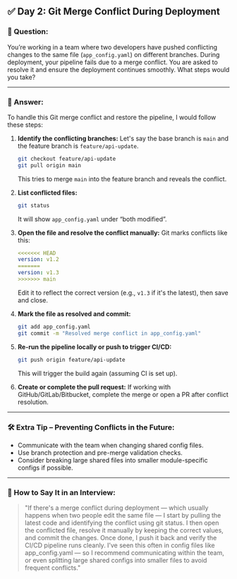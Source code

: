 ## ✅ Day 2: Git Merge Conflict During Deployment

### 📌 Question:
You’re working in a team where two developers have pushed conflicting changes to the same file (`app_config.yaml`) on different branches. During deployment, your pipeline fails due to a merge conflict. You are asked to resolve it and ensure the deployment continues smoothly. What steps would you take?

---

### 🧠 Answer:

To handle this Git merge conflict and restore the pipeline, I would follow these steps:

1. **Identify the conflicting branches:**
   Let's say the base branch is `main` and the feature branch is `feature/api-update`.

   ```bash
   git checkout feature/api-update
   git pull origin main
   ```

   This tries to merge `main` into the feature branch and reveals the conflict.

2. **List conflicted files:**
   ```bash
   git status
   ```
   It will show `app_config.yaml` under “both modified”.

3. **Open the file and resolve the conflict manually:**
   Git marks conflicts like this:
   ```yaml
   <<<<<<< HEAD
   version: v1.2
   =======
   version: v1.3
   >>>>>>> main
   ```

   Edit it to reflect the correct version (e.g., `v1.3` if it's the latest), then save and close.

4. **Mark the file as resolved and commit:**
   ```bash
   git add app_config.yaml
   git commit -m "Resolved merge conflict in app_config.yaml"
   ```

5. **Re-run the pipeline locally or push to trigger CI/CD:**
   ```bash
   git push origin feature/api-update
   ```

   This will trigger the build again (assuming CI is set up).

6. **Create or complete the pull request:**
   If working with GitHub/GitLab/Bitbucket, complete the merge or open a PR after conflict resolution.

---

### 🛠 Extra Tip – Preventing Conflicts in the Future:
- Communicate with the team when changing shared config files.
- Use branch protection and pre-merge validation checks.
- Consider breaking large shared files into smaller module-specific configs if possible.

---

### 💬 How to Say It in an Interview:
> "If there's a merge conflict during deployment — which usually happens when two people edit the same file — I start by pulling the latest code and identifying the conflict using git status. I then open the conflicted file, resolve it manually by keeping the correct values, and commit the changes. Once done, I push it back and verify the CI/CD pipeline runs cleanly. I’ve seen this often in config files like app_config.yaml — so I recommend communicating within the team, or even splitting large shared configs into smaller files to avoid frequent conflicts."

